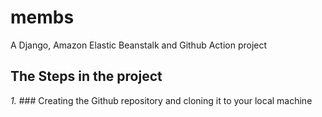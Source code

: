 # membs
A Django, Amazon Elastic Beanstalk and Github Action project

## The Steps in the project
*1.* ### Creating the Github repository and cloning it to your local machine
